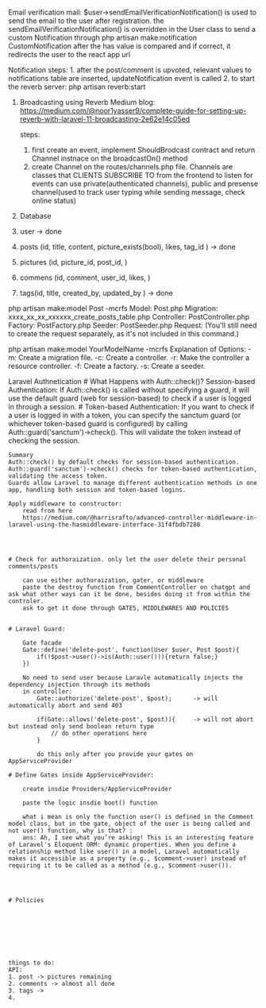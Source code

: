 Email verification mail:
    $user->sendEmailVerificationNotification() is used to send the email to the user after registration.
    the sendEmailVerificationNotification() is overridden in the User class to send a custom Notification through php artisan make:notification CustomNotification
    after the has value is compared and if correct, it redirects the user to the react app url 


Notification steps:
    1. after the post/comment is upvoted, relevant values to notifications table are inserted, updateNotification event is called
    2. to start the reverb server: php artisan reverb:start
        


1. Broadcasting using Reverb
    Medium blog: https://medium.com/@noor1yasser9/complete-guide-for-setting-up-reverb-with-laravel-11-broadcasting-2e62e14c05ed

    steps:
    1. first create an event, implement ShouldBrodcast  contract and return Channel instnace on the broadcastOn() method 
    2. create Channel on the routes/channels.php file.
        Channels are classes that CLIENTS SUBSCRIBE TO from the frontend to listen for events
        can use private(authenticated channels), public and presense channel(used to track user typing while sending message, check online status)


1. Database

1. user     -> done
2. posts (id, title, content, picture_exists(bool), likes, tag_id ) -> done
3. pictures (id, picture_id, post_id, )     
4. commens (id, comment, user_id, likes, )      
5. tags(id, title, created_by, updated_by )     -> done


php artisan make:model Post -mcrfs
Model: Post.php
Migration: xxxx_xx_xx_xxxxxx_create_posts_table.php
Controller: PostController.php
Factory: PostFactory.php
Seeder: PostSeeder.php
Request: (You'll still need to create the request separately, as it's not included in this command.)

php artisan make:model YourModelName -mcrfs
Explanation of Options:
-m: Create a migration file.
-c: Create a controller.
-r: Make the controller a resource controller.
-f: Create a factory.
-s: Create a seeder.



Laravel Authnetication
    # What Happens with Auth::check()?
        Session-based Authentication: If Auth::check() is called without specifying a guard, it will use the default guard (web for session-based) to check if a user is logged in through a session.
    # Token-based Authentication: 
        If you want to check if a user is logged in with a token, you can specify the sanctum guard (or whichever token-based guard is configured) by calling Auth::guard('sanctum')->check(). This will validate the token instead of checking the session.

    Summary
    Auth::check() by default checks for session-based authentication.
    Auth::guard('sanctum')->check() checks for token-based authentication, validating the access token.
    Guards allow Laravel to manage different authentication methods in one app, handling both session and token-based logins.

    Apply middleware to constructor:
        read from here
        https://medium.com/@harrisrafto/advanced-controller-middleware-in-laravel-using-the-hasmiddleware-interface-31f4fbdb7288




    # Check for authoraization. only let the user delete their personal comments/posts
     
        can use either authoraization, gater, or middleware   
        paste the destroy function from CommentController on chatgpt and ask what other ways can it be done, besides doing it from within the controler.
        ask to get it done through GATES, MIDDLEWARES AND POLICIES


    # Laravel Guard:

        Gate facade
        Gate::define('delete-post', function(User $user, Post $post){
            if(!$post->user()->is(Auth::user())){return false;}
        })

        No need to send user because Laravle automatically injects the dependency injection through its methods 
        in controller:
            Gate::authorize('delete-post', $post);      -> will automatically abort and send 403

            if(Gate::allows('delete-post', $post)){     -> will not abort but instead only send boolean return type
                // do other operations here
            }

            do this only after you provide your gates on AppServiceProvider

    # Define Gates inside AppServiceProvider:
        
        create insdie Providers/AppServiceProvider

        paste the logic insdie boot() function 

        what i mean is only the function user() is defined in the Comment model class, but in the gate, object of the user is being called and not user() function, why is that? :
        ans: Ah, I see what you’re asking! This is an interesting feature of Laravel's Eloquent ORM: dynamic properties. When you define a relationship method like user() in a model, Laravel automatically makes it accessible as a property (e.g., $comment->user) instead of requiring it to be called as a method (e.g., $comment->user()).




    # Policies

       





             
    things to do:
    API:
    1. post -> pictures remaining
    2. comments -> almost all done
    3. tags -> 
    4. 